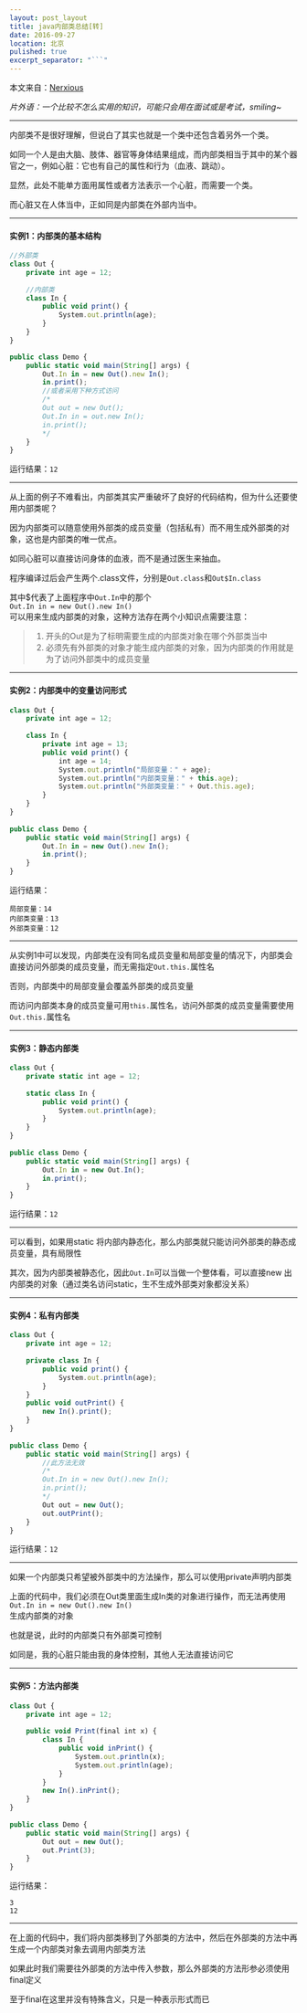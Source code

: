 ```yaml
---
layout: post_layout
title: java内部类总结[转]
date: 2016-09-27
location: 北京
pulished: true
excerpt_separator: "```"
---
```

本文来自：[Nerxious](http://www.cnblogs.com/nerxious/archive/2013/01/24/2875649.html)  

*片外语：一个比较不怎么实用的知识，可能只会用在面试或是考试，smiling~*

---
内部类不是很好理解，但说白了其实也就是一个类中还包含着另外一个类。

如同一个人是由大脑、肢体、器官等身体结果组成，而内部类相当于其中的某个器官之一，例如心脏：它也有自己的属性和行为（血液、跳动）。

显然，此处不能单方面用属性或者方法表示一个心脏，而需要一个类。

而心脏又在人体当中，正如同是内部类在外部内当中。

---
 

#### 实例1：内部类的基本结构
```javascript
//外部类
class Out {
    private int age = 12;
     
    //内部类
    class In {
        public void print() {
            System.out.println(age);
        }
    }
}
```
```javascript
public class Demo {
    public static void main(String[] args) {
        Out.In in = new Out().new In();
        in.print();
        //或者采用下种方式访问
        /*
        Out out = new Out();
        Out.In in = out.new In();
        in.print();
        */
    }
}
```

运行结果：`12`

---


从上面的例子不难看出，内部类其实严重破坏了良好的代码结构，但为什么还要使用内部类呢？

因为内部类可以随意使用外部类的成员变量（包括私有）而不用生成外部类的对象，这也是内部类的唯一优点。

如同心脏可以直接访问身体的血液，而不是通过医生来抽血。

程序编译过后会产生两个.class文件，分别是`Out.class`和`Out$In.class`

其中$代表了上面程序中`Out.In`中的那个  
`Out.In in = new Out().new In()`  
可以用来生成内部类的对象，这种方法存在两个小知识点需要注意：


>1. 开头的Out是为了标明需要生成的内部类对象在哪个外部类当中
>2. 必须先有外部类的对象才能生成内部类的对象，因为内部类的作用就是为了访问外部类中的成员变量

---

#### 实例2：内部类中的变量访问形式
```javascript
class Out {
    private int age = 12;
     
    class In {
        private int age = 13;
        public void print() {
            int age = 14;
            System.out.println("局部变量：" + age);
            System.out.println("内部类变量：" + this.age);
            System.out.println("外部类变量：" + Out.this.age);
        }
    }
}
 
public class Demo {
    public static void main(String[] args) {
        Out.In in = new Out().new In();
        in.print();
    }
}
```

运行结果：

```code
局部变量：14  
内部类变量：13  
外部类变量：12 
```

---
从实例1中可以发现，内部类在没有同名成员变量和局部变量的情况下，内部类会直接访问外部类的成员变量，而无需指定`Out.this.`属性名

否则，内部类中的局部变量会覆盖外部类的成员变量

而访问内部类本身的成员变量可用`this.`属性名，访问外部类的成员变量需要使用`Out.this.`属性名

---

#### 实例3：静态内部类

```javascript
class Out {
    private static int age = 12;
     
    static class In {
        public void print() {
            System.out.println(age);
        }
    }
}
 
public class Demo {
    public static void main(String[] args) {
        Out.In in = new Out.In();
        in.print();
    }
}
```
运行结果：`12`

---

可以看到，如果用static 将内部内静态化，那么内部类就只能访问外部类的静态成员变量，具有局限性

其次，因为内部类被静态化，因此`Out.In`可以当做一个整体看，可以直接new 出内部类的对象（通过类名访问static，生不生成外部类对象都没关系）

---

#### 实例4：私有内部类
```javascript
class Out {
    private int age = 12;
     
    private class In {
        public void print() {
            System.out.println(age);
        }
    }
    public void outPrint() {
        new In().print();
    }
}
 
public class Demo {
    public static void main(String[] args) {
        //此方法无效
        /*
        Out.In in = new Out().new In();
        in.print();
        */
        Out out = new Out();
        out.outPrint();
    }
}
```
运行结果：`12`

---
如果一个内部类只希望被外部类中的方法操作，那么可以使用private声明内部类

上面的代码中，我们必须在Out类里面生成In类的对象进行操作，而无法再使用  
`Out.In in = new Out().new In()`  
生成内部类的对象

也就是说，此时的内部类只有外部类可控制

如同是，我的心脏只能由我的身体控制，其他人无法直接访问它

---

#### 实例5：方法内部类
```javascript
class Out {
    private int age = 12;
 
    public void Print(final int x) {
        class In {
            public void inPrint() {
                System.out.println(x);
                System.out.println(age);
            }
        }
        new In().inPrint();
    }
}
 
public class Demo {
    public static void main(String[] args) {
        Out out = new Out();
        out.Print(3);
    }
}
```
运行结果：

```code
3  
12
```

---
在上面的代码中，我们将内部类移到了外部类的方法中，然后在外部类的方法中再生成一个内部类对象去调用内部类方法

如果此时我们需要往外部类的方法中传入参数，那么外部类的方法形参必须使用final定义

至于final在这里并没有特殊含义，只是一种表示形式而已
